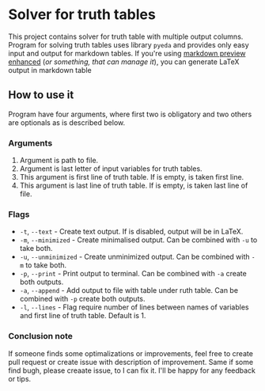 # Solver for truth tables

This project contains solver for truth table with multiple output columns. Program for solving truth tables uses library `pyeda` and provides only easy input and output for markdown tables. If you're using [markdown preview enhanced](https://shd101wyy.github.io/markdown-preview-enhanced/#/) (_or something, that can manage it_), you can generate LaTeX output in markdown table

## How to use it

Program have four arguments, where first two is obligatory and two others are optionals as is described below.

### Arguments

1. Argument is path to file.
2. Argument is last letter of input variables for truth tables.
3. This argument is first line of truth table. If is empty, is taken first line.
4. This argument is last line of truth table. If is empty, is taken last line of file.

### Flags
- `-t`, `--text` - Create text output. If is disabled, output will be in LaTeX.
- `-m`, `--minimized` - Create minimalised output. Can be combined with `-u` to take both.
- `-u`, `--unminimized` - Create unminimized output. Can be combined with `-m` to take both.
- `-p`, `--print` - Print output to terminal. Can be combined with `-a` create both outputs.
- `-a`, `--append` - Add output to file with table under ruth table. Can be combined with `-p` create both outputs.
- `-l`, `--lines` - Flag require number of lines between names of variables and first line of truth table. Default is 1.

### Conclusion note
If someone finds some optimalizations or improvements, feel free to create pull request or create issue with description of improvement. Same if some find bugh, please creaate issue, to I can fix it. I'll be happy for any feedback or tips.